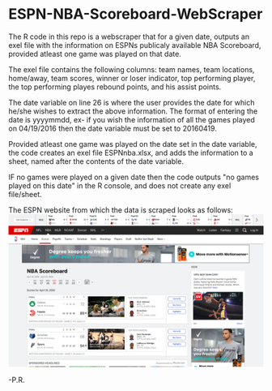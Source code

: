 # ESPN-NBA-Scoreboard-WebScraper

The R code in this repo is a webscraper that for a given date, outputs an exel file with the information on ESPNs publicaly available NBA Scoreboard, provided atleast one game was played on that date. 

The exel file contains the following columns:
team names, team locations, home/away, team scores, winner or loser indicator, top performing player, the top performing playes rebound points, and his assist points.

The date variable on line 26 is where the user provides the date for which he/she wishes to extract the above information. 
The format of entering the date is yyyymmdd, ex- if you wish the information of all the games played on 04/19/2016 then the date variable
must be set to 20160419.

Provided atleast one game was played on the date set in the date variable, the code creates an exel file ESPNnba.xlsx, and adds the information to a sheet, named after the contents of the date variable. 

IF no games were played on a given date then the code outputs "no games played on this date" in the R console, and does not create any exel file/sheet.

The ESPN website from which the data is scraped looks as follows:
![alt tag](https://github.com/rooster06/ESPN-NBA-Scoreboard-WebScraper/blob/master/1.png)

-P.R.
